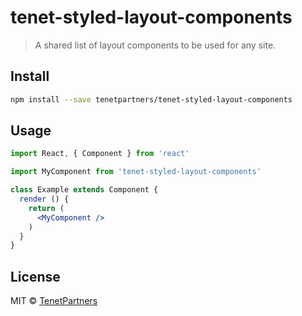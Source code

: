 # tenet-styled-layout-components

> A shared list of layout components to be used for any site.

<!-- [![NPM](https://img.shields.io/npm/v/tenet-styled-layout-components.svg)](https://www.npmjs.com/package/tenet-styled-layout-components) [![Greenkeeper badge](https://badges.greenkeeper.io/TenetPartners/tenet-styled-layout-components.svg)](https://greenkeeper.io/) -->

## Install

```bash
npm install --save tenetpartners/tenet-styled-layout-components
```

## Usage

```jsx
import React, { Component } from 'react'

import MyComponent from 'tenet-styled-layout-components'

class Example extends Component {
  render () {
    return (
      <MyComponent />
    )
  }
}
```

## License

MIT © [TenetPartners](https://github.com/TenetPartners)
